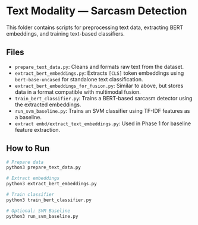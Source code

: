 # Text Modality — Sarcasm Detection

This folder contains scripts for preprocessing text data, extracting BERT embeddings, and training text-based classifiers.

## Files

- `prepare_text_data.py`: Cleans and formats raw text from the dataset.
- `extract_bert_embeddings.py`: Extracts `[CLS]` token embeddings using `bert-base-uncased` for standalone text classification.
- `extract_bert_embeddings_for_fusion.py`: Similar to above, but stores data in a format compatible with multimodal fusion.
- `train_bert_classifier.py`: Trains a BERT-based sarcasm detector using the extracted embeddings.
- `run_svm_baseline.py`: Trains an SVM classifier using TF-IDF features as a baseline.
- `extract embd/extract_text_embeddings.py`: Used in Phase 1 for baseline feature extraction.

## How to Run

```bash
# Prepare data
python3 prepare_text_data.py

# Extract embeddings
python3 extract_bert_embeddings.py

# Train classifier
python3 train_bert_classifier.py

# Optional: SVM Baseline
python3 run_svm_baseline.py
